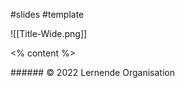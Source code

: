 #slides #template
<!-- slide bg="white" -->
<grid drag="100 55" drop="top" align="stretch">
![[Title-Wide.png]]
</grid>

<grid drag="100 25" drop="0 70" flow="col" align="stretch">

<% content %>

</grid>


<grid drag="100 6" drop="bottom">
###### © 2022 Lernende Organisation<!-- element style="font-weight:300" -->
</grid>
